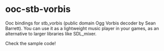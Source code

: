 ooc-stb-vorbis
==============

Ooc bindings for stb_vorbis (public domain Ogg Vorbis decoder by Sean Barrett).
You can use it as a lightweight music player in your games, as an alternative to larger libraries like SDL_mixer.

Check the sample code!
